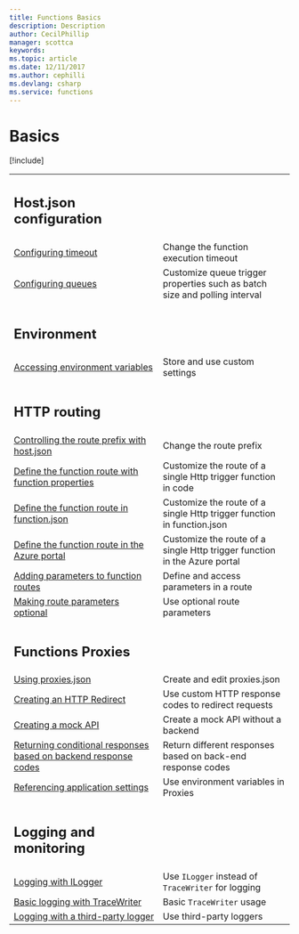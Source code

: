 ```yaml
---
title: Functions Basics
description: Description
author: CecilPhillip
manager: scottca
keywords:
ms.topic: article
ms.date: 12/11/2017
ms.author: cephilli
ms.devlang: csharp
ms.service: functions
---
```


# Basics

[!include[](../includes/header.md)]

| | |
---|---
|<h2>Host.json configuration</h2> | |
[Configuring timeout](hostjson.md#configuring-timeout) | Change the function execution timeout
[Configuring queues](hostjson.md#configuring-queues) | Customize queue trigger properties such as batch size and polling interval
| | |
|<h2>Environment</h2> | |
[Accessing environment variables](environment-variables.md#accessing-environment-variables) | Store and use custom settings
| | |
|<h2>HTTP routing</h2>| |
[Controlling the route prefix with host.json](routes.md#controlling-the-route-prefix-with-hostjson) | Change the route prefix
[Define the function route with function properties](routes.md#define-the-function-route-with-function-properties) | Customize the route of a single Http trigger function in code
[Define the function route in function.json](routes.md#define-the-function-route-in-functionjson) | Customize the route of a single Http trigger function in function.json
[Define the function route in the Azure portal](routes.md#define-the-function-route-in-the-azure-portal) | Customize the route of a single Http trigger function in the Azure portal
[Adding parameters to function routes](routes.md#adding-parameters-to-function-routes) | Define and access parameters in a route
[Making route parameters optional](routes.md#making-route-parameters-optional) | Use optional route parameters
| | |
|<h2>Functions Proxies</h2> | |
[Using proxies.json](proxies.md#using-proxiesjson) | Create and edit proxies.json
[Creating an HTTP Redirect](proxies.md#creating-an-http-redirect) | Use custom HTTP response codes to redirect requests
[Creating a mock API](proxies.md#creating-a-mock-api) | Create a mock API without a backend
[Returning conditional responses based on backend response codes](proxies.md#returning-conditional-responses-based-on-backend-response-codes) | Return different responses based on back-end response codes
[Referencing application settings](proxies.md#referencing-application-settings) | Use environment variables in Proxies
| |
|<h2>Logging and monitoring</h2> | |
[Logging with ILogger](logging.md#logging-with-ilogger) | Use `ILogger` instead of `TraceWriter` for logging
[Basic logging with TraceWriter](logging.md#basic-logging-with-tracewriter) | Basic `TraceWriter` usage
[Logging with a third-party logger](logging.md#logging-with-a-third-party-logger) | Use third-party loggers
